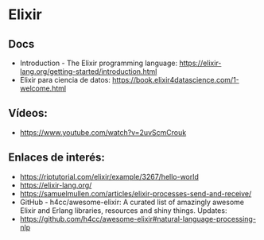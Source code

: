 
# Elixir

## Docs 

* Introduction - The Elixir programming language: https://elixir-lang.org/getting-started/introduction.html
* Elixir para ciencia de datos: https://book.elixir4datascience.com/1-welcome.html

## Vídeos:

* https://www.youtube.com/watch?v=2uvScmCrouk

## Enlaces de interés:

* https://riptutorial.com/elixir/example/3267/hello-world
* https://elixir-lang.org/
* https://samuelmullen.com/articles/elixir-processes-send-and-receive/
* GitHub - h4cc/awesome-elixir: A curated list of amazingly awesome Elixir and Erlang libraries, resources and shiny things. Updates:
* https://github.com/h4cc/awesome-elixir#natural-language-processing-nlp

